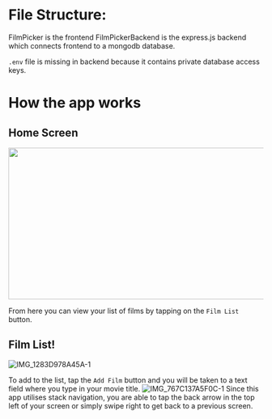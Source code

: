# File Structure:
FilmPicker is the frontend FilmPickerBackend is the express.js backend which connects frontend to a mongodb database.

`.env` file is missing in backend because it contains private database access keys.


# How the app works

## Home Screen
<img src="https://user-images.githubusercontent.com/96392306/231400698-0f94dc3f-a9bb-4e82-8755-841d05023471.jpeg"  width="600" height="300">


From here you can view your list of films by tapping on the `Film List` button.

## Film List!
![IMG_1283D978A45A-1](https://user-images.githubusercontent.com/96392306/231401235-e2bc18ea-394a-43e8-9cfa-43088a28b4e6.jpeg)

To add to the list, tap the `Add Film` button and you will be taken to a text field where you type in your movie title.
![IMG_767C137A5F0C-1](https://user-images.githubusercontent.com/96392306/231402310-f23b8f94-6f56-4d98-9e01-9457fa2ae97c.jpeg)
Since this app utilises stack navigation, you are able to tap the back arrow in the top left of your screen or simply swipe right to get back to a previous screen.
